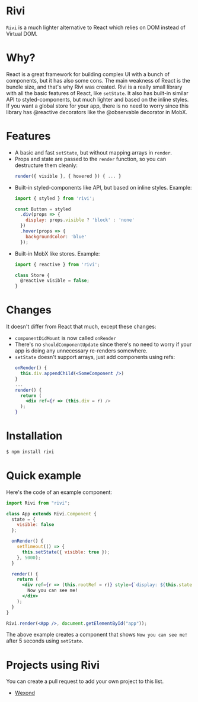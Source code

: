 # Rivi
`Rivi` is a much lighter alternative to React which relies on DOM instead of Virtual DOM.

# Why?
React is a great framework for building complex UI with a bunch of components, but it has also some cons. 
The main weakness of React is the bundle size, and that's why Rivi was created. Rivi is a really small library with all the basic features of React, like `setState`. It also has built-in similar API to styled-components, but much lighter and based on the inline styles. If you want a global store for your app, there is no need to worry since this library has @reactive decorators like the @observable decorator in MobX.

# Features
- A basic and fast `setState`, but without mapping arrays in `render`.
- Props and state are passed to the `render` function, so you can destructure them cleanly:
  ```jsx
  render({ visible }, { hovered }) { ... }
  ```
- Built-in styled-components like API, but based on inline styles. Example:
  ```js
  import { styled } from 'rivi';
  
  const Button = styled
    .div(props => {
      display: props.visible ? 'block' : 'none'
    })
    .hover(props => {
      backgroundColor: 'blue'
    });
  ```
- Built-in MobX like stores. Example:
  ```js
  import { reactive } from 'rivi';
  
  class Store {
    @reactive visible = false;
  }
  ```
  
# Changes
It doesn't differ from React that much, except these changes:
- `componentDidMount` is now called `onRender`
- There's no `shouldComponentUpdate` since there's no need to worry if your app is doing any unnecessary re-renders somewhere.
- `setState` doesn't support arrays, just add components using refs:
  ```jsx
  onRender() {
    this.div.appendChild(<SomeComponent />)
  }
  ...
  render() {
    return (
      <div ref={r => (this.div = r) />
    );
  }
  ```

# Installation
```bash
$ npm install rivi
```

# Quick example
Here's the code of an example component:
```jsx
import Rivi from "rivi";

class App extends Rivi.Component {
  state = {
    visible: false
  };

  onRender() {
    setTimeout(() => {
      this.setState({ visible: true });
    }, 5000);
  }

  render() {
    return (
      <div ref={r => (this.rootRef = r)} style={`display: ${this.state.visible ? 'block' : 'none'}`}>
        Now you can see me!
      </div>
    );
  }
}

Rivi.render(<App />, document.getElementById("app"));
```
The above example creates a component that shows `Now you can see me!` after 5 seconds using `setState`.

# Projects using Rivi
You can create a pull request to add your own project to this list.
- [Wexond](https://github.com/wexond/wexond)

